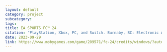 ```yaml
---
layout: default
category: project
subcategory:
tags:
title: EA SPORTS FC™ 24
citation: "PlayStation, Xbox, PC, and Switch. Burnaby, BC: Electronic Arts, 2023"
date: 2023-09-29
link: https://www.mobygames.com/game/209571/fc-24/credits/windows/?autoplatform=true
---
```

